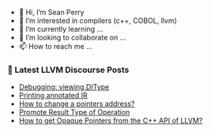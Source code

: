- 👋 Hi, I’m Sean Perry
- 👀 I’m interested in compilers (c++, COBOL, llvm)
- 🌱 I’m currently learning ...
- 💞️ I’m looking to collaborate on ...
- 📫 How to reach me ...

<!---
s66perry/s66perry is a ✨ special ✨ repository because its `README.md` (this file) appears on your GitHub profile.
You can click the Preview link to take a look at your changes.
--->
### 📕 Latest LLVM Discourse Posts

<!-- DISCOURSE-LLVM:START -->
- [Debugging: viewing DIType](https://discourse.llvm.org/t/debugging-viewing-ditype/73936#post_1)
- [Printing annotated IR](https://discourse.llvm.org/t/printing-annotated-ir/73934#post_1)
- [How to change a pointers address?](https://discourse.llvm.org/t/how-to-change-a-pointers-address/73915#post_5)
- [Promote Result Type of Operation](https://discourse.llvm.org/t/promote-result-type-of-operation/73899#post_3)
- [How to get Opaque Pointers from the C++ API of LLVM?](https://discourse.llvm.org/t/how-to-get-opaque-pointers-from-the-c-api-of-llvm/73888#post_3)
<!-- DISCOURSE-LLVM:END -->
